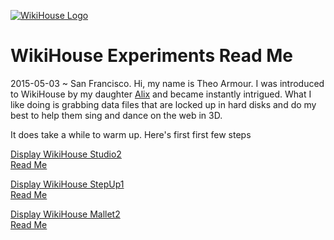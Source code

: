 [![WikiHouse Logo]( https://avatars2.githubusercontent.com/u/12211409?v=3&s=100 )]( http://wikihouse-foundation.github.io/index.html "WikiHouse on GitHub" )

WikiHouse Experiments Read Me
===

<span style=display:none; >[View as web page]( http://WikiHouse-Foundation.github.io/index.html#./experiments/readme.md# "view the files as apps." ) </span>  

2015-05-03 ~ San Francisco. Hi, my name is Theo Armour. I was introduced to WikiHouse by my daughter [Alix]( http://nimblescooters.com/about-us/ ) and became instantly intrigued.
What I like doing is grabbing data files that are locked up in hard disks and do my best to help them sing and dance on the web in 3D.

It does take a while to warm up. Here's first first few steps 


[Display WikiHouse Studio2]( http://wikihouse-foundation.github.io/experiments/display-wikihouse-studio2/latest/index.html )  
[Read Me]( http://wikihouse-foundation.github.io/index.html#./experiments/display-wikihouse-studio2/readme.md# )

[Display WikiHouse StepUp1]( http://wikihouse-foundation.github.io/experiments/display-wikihouse-stepup1/latest/index.html )  
[Read Me]( http://wikihouse-foundation.github.io/index.html#./experiments/display-wikihouse-stepup1/readme.md# )

[Display WikiHouse Mallet2]( http://wikihouse-foundation.github.io/experiments/display-wikihouse-mallet2/latest/index.html )  
[Read Me]( http://wikihouse-foundation.github.io/index.html#./experiments/display-wikihouse-mallet2/readme.md# )
